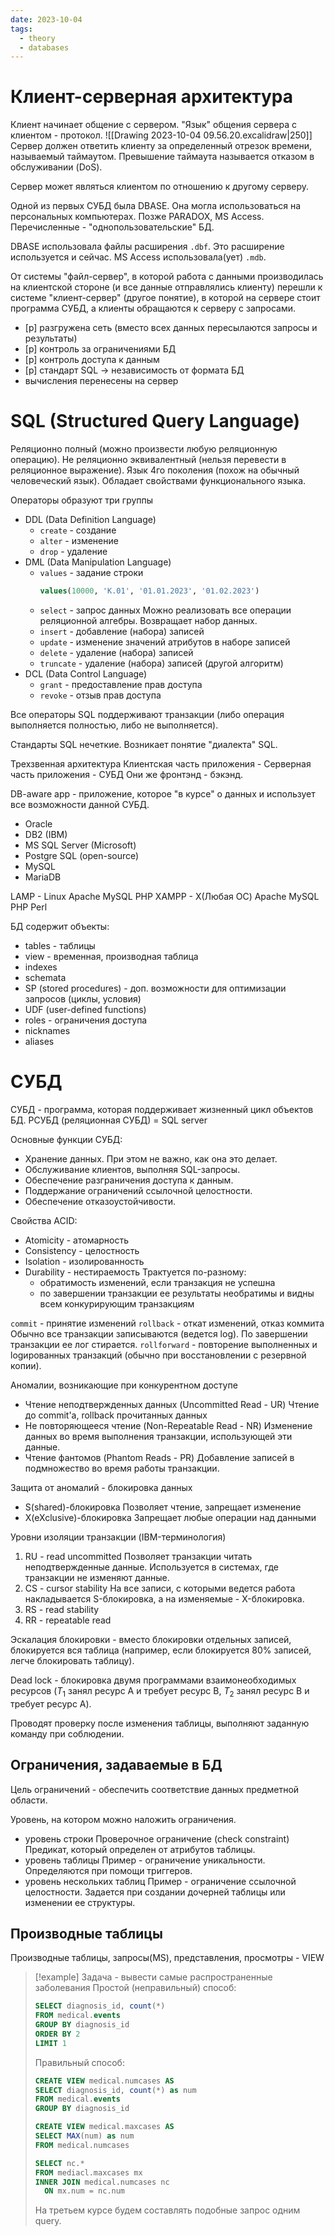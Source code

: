 ```yaml
---
date: 2023-10-04
tags:
  - theory
  - databases
---
```

# Клиент-серверная архитектура
Клиент начинает общение с сервером.
"Язык" общения сервера с клиентом - протокол.
![[Drawing 2023-10-04 09.56.20.excalidraw|250]]
Сервер должен ответить клиенту за определенный отрезок времени, называемый таймаутом. Превышение таймаута называется отказом в обслуживании (DoS).

Сервер может являться клиентом по отношению к другому серверу.

Одной из первых СУБД была DBASE. Она могла использоваться на персональных компьютерах.
Позже PARADOX, MS Access.
Перечисленные - "однопользовательские" БД.

DBASE использовала файлы расширения `.dbf`. Это расширение используется и сейчас. MS Access использовала(ует) `.mdb`.

От системы "файл-сервер", в которой работа с данными производилась на клиентской стороне (и все данные отправлялись клиенту) перешли к системе "клиент-сервер" (другое понятие), в которой на сервере стоит программа СУБД, а клиенты обращаются к серверу с запросами.
- [p] разгружена сеть (вместо всех данных пересылаются запросы и результаты)
- [p] контроль за ограничениями БД
- [p] контроль доступа к данным
- [p] стандарт SQL -> независимость от формата БД
- вычисления перенесены на сервер

# SQL (Structured Query Language)
Реляционно полный (можно произвести любую реляционную операцию).
Не реляционно эквивалентный (нельзя перевести в реляционное выражение).
Язык 4го поколения (похож на обычный человеческий язык).
Обладает свойствами функционального языка.

Операторы образуют три группы
- DDL (Data Definition Language)
  - `create` - создание
  - `alter` - изменение
  - `drop` - удаление
- DML (Data Manipulation Language)
  - `values` - задание строки
    ```sql
	values(10000, 'K.01', '01.01.2023', '01.02.2023')
    ```
  - `select` - запрос данных
    Можно реализовать все операции реляционной алгебры.
    Возвращает набор данных.
  - `insert` - добавление (набора) записей
  - `update` - изменение значений атрибутов в наборе записей
  - `delete` - удаление (набора) записей
  - `truncate` - удаление (набора) записей (другой алгоритм)
- DCL (Data Control Language)
  - `grant` - предоставление прав доступа
  - `revoke` - отзыв прав доступа

Все операторы SQL поддерживают транзакции (либо операция выполняется полностью, либо не выполняется).

Стандарты SQL нечеткие. Возникает понятие "диалекта" SQL.

Трехзвенная архитектура
Клиентская часть приложения - Серверная часть приложения - СУБД
Они же фронтэнд - бэкэнд.

DB-aware app - приложение, которое "в курсе" о данных и использует все возможности данной СУБД.

- Oracle
- DB2 (IBM)
- MS SQL Server (Microsoft)
- Postgre SQL (open-source)
- MySQL
- MariaDB

LAMP - Linux Apache MySQL PHP
XAMPP - X(Любая ОС) Apache MySQL PHP Perl

БД содержит объекты:
- tables - таблицы
- view - временная, производная таблица
- indexes
- schemata
- SP (stored procedures) - доп. возможности для оптимизации запросов (циклы, условия)
- UDF (user-defined functions)
- roles - ограничения доступа
- nicknames
- aliases

# СУБД
СУБД - программа, которая поддерживает жизненный цикл объектов БД.
РСУБД (реляционная СУБД) = SQL server

Основные функции СУБД:
- Хранение данных. При этом не важно, как она это делает.
- Обслуживание клиентов, выполняя SQL-запросы.
- Обеспечение разграничения доступа к данным.
- Поддержание ограничений ссылочной целостности.
- Обеспечение отказоустойчивости.

Свойства ACID:
- Atomicity - атомарность
- Consistency - целостность
- Isolation - изолированность
- Durability - нестираемость
  Трактуется по-разному:
  - обратимость изменений, если транзакция не успешна
  - по завершении транзакции ее результаты необратимы и видны всем конкурирующим транзакциям

`commit` - принятие изменений
`rollback` - откат изменений, отказ коммита
Обычно все транзакции записываются (ведется log). По завершении транзакции ее лог стирается.
`rollforward` - повторение выполненных и logированных транзакций (обычно при восстановлении с резервной копии).

Аномалии, возникающие при конкурентном доступе
- Чтение неподтвержденных данных (Uncommitted Read - UR)
  Чтение до commit'а, rollback прочитанных данных
- Не повторяющееся чтение (Non-Repeatable Read - NR)
  Изменение данных во время выполнения транзакции, использующей эти данные.
- Чтение фантомов (Phantom Reads - PR)
  Добавление записей в подмножество во время работы транзакции.

Защита от аномалий - блокировка данных
- S(shared)-блокировка
  Позволяет чтение, запрещает изменение
- X(eXclusive)-блокировка
  Запрещает любые операции над данными

Уровни изоляции транзакции (IBM-терминология)
1. RU - read uncommitted
   Позволяет транзакции читать неподтвержденные данные.
   Используется в системах, где транзакции не изменяют данные.
2. CS - cursor stability
   На все записи, с которыми ведется работа накладывается S-блокировка, а на изменяемые - X-блокировка.
3. RS - read stability
4. RR - repeatable read

Эскалация блокировки - вместо блокировки отдельных записей, блокируется вся таблица (например, если блокируется 80% записей, легче блокировать таблицу).

Dead lock - блокировка двумя программами взаимонеобходимых ресурсов ($T_{1}$ занял ресурс A и требует ресурс B, $T_{2}$ занял ресурс B и требует ресурс A).

Проводят проверку после изменения таблицы, выполняют заданную команду при соблюдении.

## Ограничения, задаваемые в БД
Цель ограничений - обеспечить соответствие данных предметной области.

Уровень, на котором можно наложить ограничения.
- уровень строки
  Проверочное ограничение (check constraint)
  Предикат, который определен от атрибутов таблицы.
- уровень таблицы
  Пример - ограничение уникальности.
  Определяются при помощи триггеров.
- уровень нескольких таблиц
  Пример - ограничение ссылочной целостности. Задается при создании дочерней таблицы или изменении ее структуры.

## Производные таблицы
Производные таблицы, запросы(MS), представления, просмотры - VIEW


> [!example] 
> Задача - вывести самые распространенные заболевания
> Простой (неправильный) способ:
> ```sql
> SELECT diagnosis_id, count(*)
> FROM medical.events
> GROUP BY diagnosis_id
> ORDER BY 2
> LIMIT 1
>```
> Правильный способ:
>```sql
>CREATE VIEW medical.numcases AS
> SELECT diagnosis_id, count(*) as num
> FROM medical.events
> GROUP BY diagnosis_id
>```
>
>```sql
>CREATE VIEW medical.maxcases AS
>SELECT MAX(num) as num
>FROM medical.numcases
>```
>
>```sql
>SELECT nc.*
>FROM mediacl.maxcases mx
>INNER JOIN medical.numcases nc
>	ON mx.num = nc.num
>```
>На третьем курсе будем составлять подобные запрос одним query.

